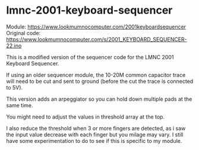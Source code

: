 # lmnc-2001-keyboard-sequencer

Module: https://www.lookmumnocomputer.com/2001keyboardsequencer
Original code: https://www.lookmumnocomputer.com/s/2001_KEYBOARD_SEQUENCER-22.ino

This is a modified version of the sequencer code for the LMNC 2001 Keyboard Sequencer.

If using an older sequencer module, the 10-20M common capacitor trace will need to be cut and sent to ground (before the cut the trace is connected to 5V).

This version adds an arpeggiator so you can hold down multiple pads at the same time.

You might need to adjust the values in threshold array at the top.

I also reduce the threshold when 3 or more fingers are detected, as i saw the input value decrease with each finger but you milage may vary. I still have some experimentation to do to see if this is specific to my module.
